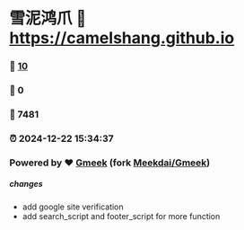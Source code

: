# 雪泥鸿爪 :link: https://camelshang.github.io 
### :page_facing_up: [10](https://camelshang.github.io/tag.html) 
### :speech_balloon: 0 
### :hibiscus: 7481 
### :alarm_clock: 2024-12-22 15:34:37 
### Powered by :heart: [Gmeek](https://github.com/camelshang/Gmeek) (fork [Meekdai/Gmeek](https://github.com/Meekdai/Gmeek)) 
##### changes 
- add google site verification 
- add search_script and footer_script for more function 
